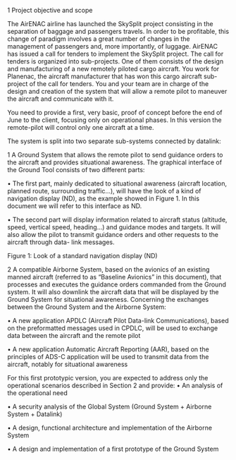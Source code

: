 1 Project objective and scope

The AirENAC airline has launched the SkySplit project consisting in the separation of baggage and passengers travels. In order to be profitable, this change of paradigm involves a great number of changes in the management of passengers and, more importantly, of luggage. AirENAC has issued a call for tenders to implement the SkySplit project. The call for tenders is organized into sub-projects. One of them consists of the design and manufacturing of a new remotely piloted cargo aircraft.
You work for Planenac, the aircraft manufacturer that has won this cargo aircraft sub-project of the call for tenders. You and your team are in charge of the design and creation of the system that will allow a remote pilot to maneuver the aircraft and communicate with it.

You need to provide a first, very basic, proof of concept before the end of June to the client, focusing only on operational phases. In this version the remote-pilot will control only one aircraft at a time.

The system is split into two separate sub-systems connected by datalink:

1 A Ground System that allows the remote pilot to send guidance orders to the aircraft and provides situational awareness. The graphical interface of the Ground Tool consists of two different parts:

• The first part, mainly dedicated to situational awareness (aircraft location, planned route, surrounding traffic...), will have the look of a kind of navigation display (ND), as the example showed in Figure 1. In this document we will refer to this interface as ND.

• The second part will display information related to aircraft status (altitude, speed, vertical speed, heading...) and guidance modes and targets. It will also allow the pilot to transmit guidance orders and other requests to the aircraft through data- link messages.

Figure 1: Look of a standard navigation display (ND)

 2 A compatible Airborne System, based on the avionics of an existing manned aircraft (referred to as “Baseline Avionics” in this document), that processes and executes the guidance orders commanded from the Ground system. It will also downlink the aircraft data that will be displayed by the Ground System for situational awareness.
Concerning the exchanges between the Ground System and the Airborne System:

• A new application APDLC (Aircraft Pilot Data-link Communications), based on the preformatted messages
used in CPDLC, will be used to exchange data between the aircraft and the remote pilot

• A new application Automatic Aircraft Reporting (AAR), based on the principles of ADS-C application will
be used to transmit data from the aircraft, notably for situational awareness

For this first prototypic version, you are expected to address only the operational scenarios described in Section 2 and provide:
• An analysis of the operational need

• A security analysis of the Global System (Ground System + Airborne System + Datalink) 

• A design, functional architecture and implementation of the Airborne System

• A design and implementation of a first prototype of the Ground System
